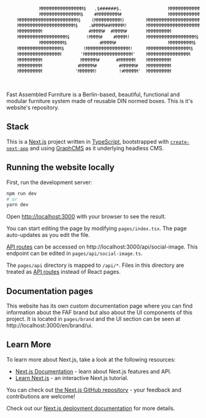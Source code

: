 ```txt
                                                                                                                                                                                    
                                                                               
            MMMMMMMMMMMMMMMM$   .$######$.                 MMMMMMMMMMMMMMMM$    
            MMMMMMMMMMMMMMM$    #MMMMMMMM#                 MMMMMMMMMMMMMMM$    
    MMMMMMMMMMMMMMMMMMMMMM$    (MMMMMMMMMM)        MMMMMMMMMMMMMMMMMMMMMM$     
    MMMMMMMMMMMMMMMMMMMMM$    .WMMMM##MMMMM!       MMMMMMMMMMMMMMMMMMMMM$     
    MMMMMMMMM                 #MMMM#  #MMMM#       MMMMMMMMM                   
    MMMMMMMMMMMMMMMMMM$      !MMMM#    #MMMM!      MMMMMMMMMMMMMMMMMM$         
            MMMMMMMMM$            #MMMM#                   MMMMMMMMM$          
    MMMMMMMMMMMMMMMM$       !MMMMMMMMMMMMMMMM!     MMMMMMMMMMMMMMMM$           
    MMMMMMMMMMMMMMMM       'MMMMMMMMMMMMMMMMMM'    MMMMMMMMMMMMMMMM            
    MMMMMMMMM              MMMMMM#      #MMMMMM    MMMMMMMMM                   
    MMMMMMMMM             #MMMMM#        #MMMMM#   MMMMMMMMM                   
    MMMMMMMMM            'MMMMMM!        !#MMMMM'  MMMMMMMMM                   
                                                                               
                                                                               

```


Fast Assembled Furniture is a Berlin-based, beautiful, functional and modular furniture system made of reusable DIN normed boxes. 
This is it's website's repository.

## Stack
This is a [Next.js](https://nextjs.org/) project written in [TypeScript](https://www.typescriptlang.org/), bootstrapped with [`create-next-app`](https://github.com/vercel/next.js/tree/canary/packages/create-next-app) and using [GraphCMS](https://graphcms.com/) as it underlying headless CMS.

## Running the website locally

First, run the development server:

```bash
npm run dev
# or
yarn dev
```

Open [http://localhost:3000](http://localhost:3000) with your browser to see the result.

You can start editing the page by modifying `pages/index.tsx`. The page auto-updates as you edit the file.

[API routes](https://nextjs.org/docs/api-routes/introduction) can be accessed on http://localhost:3000/api/social-image. This endpoint can be edited in `pages/api/social-image.ts`.

The `pages/api` directory is mapped to `/api/*`. Files in this directory are treated as [API routes](https://nextjs.org/docs/api-routes/introduction) instead of React pages.

## Documentation pages
This website has its own custom documentation page where you can find information about the FAF brand but also about the UI components of this project. It is located in `pages/brand` and the UI section can be seen at http://localhost:3000/en/brand/ui.

## Learn More

To learn more about Next.js, take a look at the following resources:

- [Next.js Documentation](https://nextjs.org/docs) - learn about Next.js features and API.
- [Learn Next.js](https://nextjs.org/learn) - an interactive Next.js tutorial.

You can check out [the Next.js GitHub repository](https://github.com/vercel/next.js/) - your feedback and contributions are welcome!

Check out our [Next.js deployment documentation](https://nextjs.org/docs/deployment) for more details.

